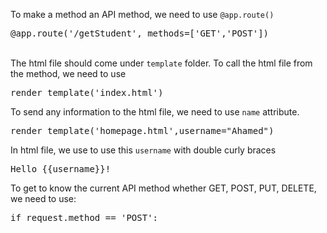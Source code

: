 To make a method an API method, we need to use `@app.route()`
<pre>@app.route('/getStudent', methods=['GET','POST'])</pre>
<br/>
The html file should come under <code>template</code> folder.
To call the html file from the method, we need to use
<pre>render_template('index.html')</pre>
To send any information to the html file, we need to use <code>name</code> attribute.
<pre>render_template('homepage.html',username="Ahamed")</pre>
In html file, we use to use this <code>username</code> with double curly braces
<pre>Hello {{username}}!</pre>
To get to know the current API method whether GET, POST, PUT, DELETE, we need to use:
<pre>if request.method == 'POST':</pre>